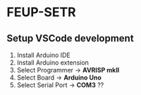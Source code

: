 # FEUP-SETR

## Setup VSCode development

1. Install Arduino IDE
2. Install Arduino extension
3. Select Programmer -> **AVRISP mkII**
4. Select Board -> **Arduino Uno**
5. Select Serial Port -> **COM3** ??
